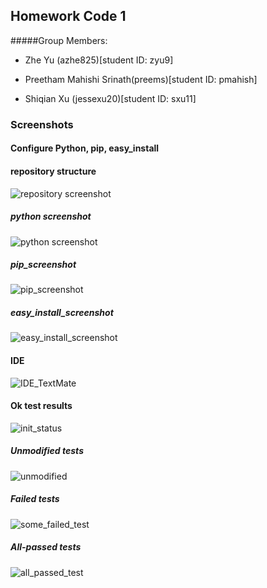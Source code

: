 ## Homework Code 1
#####Group Members:

- Zhe Yu (azhe825)[student ID: zyu9]

- Preetham Mahishi Srinath(preems)[student ID: pmahish]

- Shiqian Xu (jessexu20)[student ID: sxu11]
### Screenshots

#### Configure Python, pip, easy_install
#### repository structure
![repository screenshot](screenshot_repository_structure.png)

##### python screenshot

![python screenshot](python_screenshot.png)

##### pip_screenshot

![pip_screenshot](pip_screenshot.png)

##### easy_install_screenshot

![easy_install_screenshot](easy_install_screenshot.png)

#### IDE 

![IDE_TextMate](IDE_TextMate.png)

#### Ok test results

![init_status](init_status.png)

##### Unmodified tests

![unmodified](unmodified.png)

##### Failed tests

![some_failed_test](some_failed_test.png)

##### All-passed tests

![all_passed_test](all_passed_test.png)
